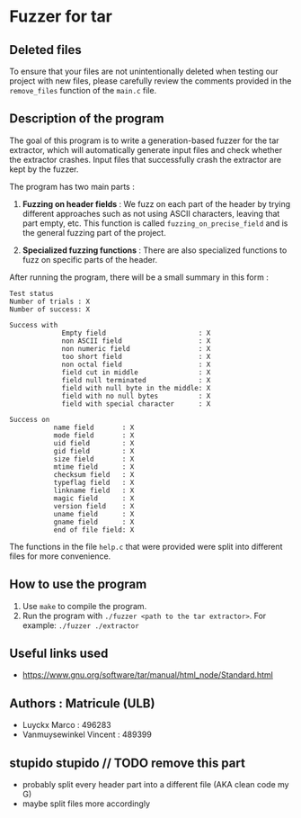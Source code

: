 # Fuzzer for tar

## Deleted files

To ensure that your files are not unintentionally deleted when testing our project with new files, please carefully review the comments provided in the `remove_files` function of the `main.c` file.

## Description of the program

The goal of this program is to write a generation-based fuzzer for the tar extractor, which will automatically generate input files and check whether the extractor crashes. Input files that successfully crash the extractor are kept by the fuzzer.

The program has two main parts :

1) **Fuzzing on header fields** : We fuzz on each part of the header by trying different approaches such as not using ASCII characters, leaving that part empty, etc. This function is called `fuzzing_on_precise_field` and is the general fuzzing part of the project.

2) **Specialized fuzzing functions** : There are also specialized functions to fuzz on specific parts of the header.

After running the program, there will be a small summary in this form : 
```
Test status
Number of trials : X
Number of success: X

Success with 
             Empty field                       : X
             non ASCII field                   : X
             non numeric field                 : X
             too short field                   : X
             non octal field                   : X
             field cut in middle               : X
             field null terminated             : X
             field with null byte in the middle: X
             field with no null bytes          : X
             field with special character      : X

Success on 
           name field       : X
           mode field       : X
           uid field        : X
           gid field        : X
           size field       : X
           mtime field      : X
           checksum field   : X
           typeflag field   : X
           linkname field   : X
           magic field      : X
           version field    : X
           uname field      : X
           gname field      : X
           end of file field: X
```
The functions in the file `help.c` that were provided were split into different files for more convenience.

## How to use the program

1) Use `make` to compile the program.
2) Run the program with `./fuzzer <path to the tar extractor>`. For example: `./fuzzer ./extractor`

## Useful links used
- https://www.gnu.org/software/tar/manual/html_node/Standard.html

## Authors : Matricule (ULB)
- Luyckx Marco : 496283
- Vanmuysewinkel Vincent : 489399

## stupido stupido // TODO remove this part
- probably split every header part into a different file (AKA clean code my G)
- maybe split files more accordingly
